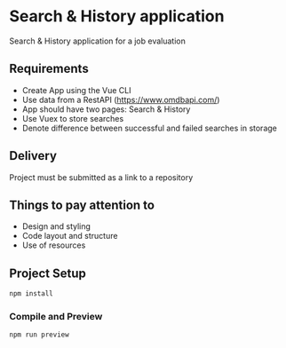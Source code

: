 # Search &amp; History application

Search &amp; History application for a job evaluation

## Requirements

- Create App using the Vue CLI
- Use data from a RestAPI (https://www.omdbapi.com/)
- App should have two pages: Search & History
- Use Vuex to store searches
- Denote difference between successful and failed searches in storage

## Delivery

Project must be submitted as a link to a repository

## Things to pay attention to

- Design and styling
- Code layout and structure
- Use of resources

## Project Setup

```sh
npm install
```

### Compile and Preview

```sh
npm run preview
```
